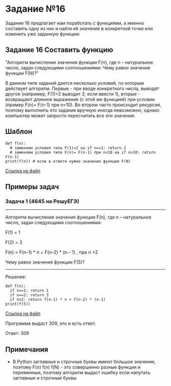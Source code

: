 # Задание №16
Задание 16 предлагает нам поработать с функциями, а именно составить одну из них и найти её значение в конкретной точке или изменить уже заданную функцию 

## Задание 16 Составить функцию
"Алгоритм вычисления значения функции F(n), где n – натуральное число, задан следующими соотношениями:
Чему равно значение функции F(N)?"

В данном типе заданий дается несколько условий, по которым действует алгоритм. Первые - при вводе конкретного числа, выводят другое (например, F(1)=2 выводит 2, если ввести 1), вторые - возвращают длинное выражение (с этой же функцией) при условии (пример F(n)= F(n-1) при n<10). Во втором часто происходит рекурсия, поэтому выполнить это задание вручную иногда невозможно, однако компьютер может запросто пересчитать все эти значения.

## Шаблон
```
def f(n):
  # заменяем условия типа F(1)=2 на if n==1: return 2
  # заменяем условия типа F(n)= F(n-1) при n<10 на if n>10: return F(n-1)
print(f(n)) # если в ответе нужно значение функции F(N)
```

[Ссылка на файл](https://github.com/fagirton/Inf_EGE_templates/blob/75a9354c493c21a3da27931b2fb8aae7747945df/templates/ex16-template.py)


## Примеры задач
### Задача 1 (4645 на РешуЕГЭ)
***
Алгоритм вычисления значения функции F(n), где n – натуральное число, задан следующими соотношениями:

F(1) = 1

F(2) = 3

F(n) = F(n–1) * n + F(n–2) * (n – 1) , при n >2

Чему равно значение функции F(5)?
***

Решение:
```
def f(n):
  if n==1: return 1
  if n==2: return 3
  if n>2: return f(n-1) * n + f(n-2) * (n-1)
print(f(5))
```
[Ссылка на файл](https://github.com/fagirton/Inf_EGE_templates/blob/066697ae0a2d75d216b0e4e543b11e91b93c5f7a/examples/ex16-example.py)

Программа выдаст 309, это и есть ответ.

Ответ: 309


## Примечания
- В Python заглавные и строчные буквы имеют большое значение, поэтому F(n) f(n) f(N) - это совершенно разные функции и переменные, поэтому алгоритм выдаст ошибку если напутать заглавные и строчные буквы
